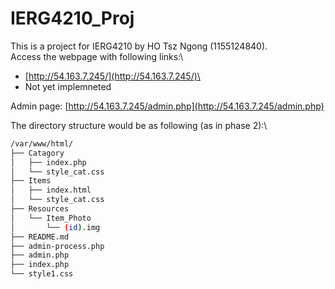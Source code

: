 # IERG4210_Proj
This is a project for IERG4210 by HO Tsz Ngong (1155124840).\
Access the webpage with following links:\
- [http://54.163.7.245/](http://54.163.7.245/)\
- Not yet implemneted


Admin page: [http://54.163.7.245/admin.php](http://54.163.7.245/admin.php)


The directory structure would be as following (as in phase 2):\
```bash
/var/www/html/
├── Catagory
│   ├── index.php
│   └── style_cat.css
├── Items
│   ├── index.html
│   └── style_cat.css
├── Resources
│   └── Item_Photo
│       └── (id).img
├── README.md
├── admin-process.php
├── admin.php
├── index.php
└── style1.css
```
